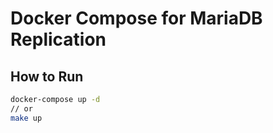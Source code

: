 # Docker Compose for MariaDB Replication

## How to Run

```bash
docker-compose up -d
// or
make up
```
